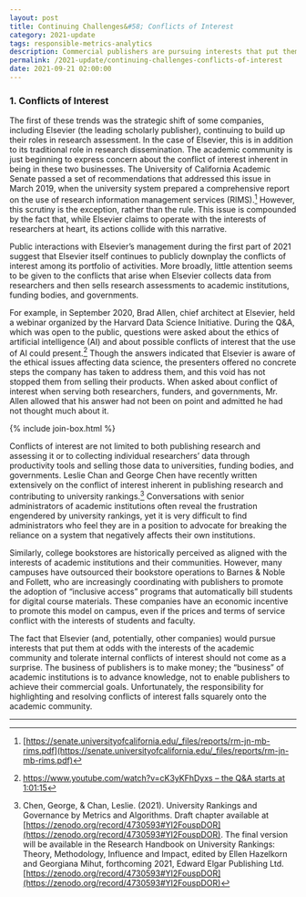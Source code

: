 ```yaml
---
layout: post
title: Continuing Challenges&#58; Conflicts of Interest
category: 2021-update
tags: responsible-metrics-analytics
description: Commercial publishers are pursuing interests that put them at odds with the interests of the academic community and tolerate internal conflicts of interest. Unfortunately, the responsibility for highlighting and resolving conflicts of interest falls squarely onto the academic community.
permalink: /2021-update/continuing-challenges-conflicts-of-interest
date: 2021-09-21 02:00:00
---
```


### 1. Conflicts of Interest

The first of these trends was the strategic shift of some companies, including Elsevier (the leading scholarly publisher), continuing to build up their roles in research assessment. In the case of Elsevier, this is in addition to its traditional role in research dissemination. The academic community is just beginning to express concern about the conflict of interest inherent in being in these two businesses. The University of California Academic Senate passed a set of recommendations that addressed this issue in March 2019, when the university system prepared a comprehensive report on the use of research information management services (RIMS).[^1] However, this scrutiny is the exception, rather than the rule. This issue is compounded by the fact that, while Elsevier claims to operate with the interests of researchers at heart, its actions collide with this narrative.

Public interactions with Elsevier’s management during the first part of 2021 suggest that Elsevier itself continues to publicly downplay the conflicts of interest among its portfolio of activities. More broadly, little attention seems to be given to the conflicts that arise when Elsevier collects data from researchers and then sells research assessments to academic institutions, funding bodies, and governments.

For example, in September 2020, Brad Allen, chief architect at Elsevier, held a webinar organized by the Harvard Data Science Initiative. During the Q&A, which was open to the public, questions were asked about the ethics of artificial intelligence (AI) and about possible conflicts of interest that the use of AI could present.[^2] Though the answers indicated that Elsevier is aware of the ethical issues affecting data science, the presenters offered no concrete steps the company has taken to address them, and this void has not stopped them from selling their products. When asked about conflict of interest when serving both researchers, funders, and governments, Mr. Allen allowed that his answer had not been on point and admitted he had not thought much about it.

{% include join-box.html %}

Conflicts of interest are not limited to both publishing research and assessing it or to collecting individual researchers’ data through productivity tools and selling those data to universities, funding bodies, and governments. Leslie Chan and George Chen have recently written extensively on the conflict of interest inherent in publishing research and contributing to university rankings.[^3] Conversations with senior administrators of academic institutions often reveal the frustration engendered by university rankings, yet it is very difficult to find administrators who feel they are in a position to advocate for breaking the reliance on a system that negatively affects their own institutions.

Similarly, college bookstores are historically perceived as aligned with the interests of academic institutions and their communities. However, many campuses have outsourced their bookstore operations to Barnes & Noble and Follett, who are increasingly coordinating with publishers to promote the adoption of “inclusive access” programs that automatically bill students for digital course materials. These companies have an economic incentive to promote this model on campus, even if the prices and terms of service conflict with the interests of students and faculty.

The fact that Elsevier (and, potentially, other companies) would pursue interests that put them at odds with the interests of the academic community and tolerate internal conflicts of interest should not come as a surprise. The business of publishers is to make money; the “business” of academic institutions is to advance knowledge, not to enable publishers to achieve their commercial goals. Unfortunately, the responsibility for highlighting and resolving conflicts of interest falls squarely onto the academic community.  


***

[^1]: [https://senate.universityofcalifornia.edu/_files/reports/rm-jn-mb-rims.pdf](https://senate.universityofcalifornia.edu/_files/reports/rm-jn-mb-rims.pdf)

[^2]: [https://www.youtube.com/watch?v=cK3yKFhDyxs – the Q&A starts at 1:01:15](https://www.youtube.com/watch?v=cK3yKFhDyxs)

[^3]: Chen, George, & Chan, Leslie. (2021). University Rankings and Governance by Metrics and Algorithms. Draft chapter available at [https://zenodo.org/record/4730593#YI2FouspDOR](https://zenodo.org/record/4730593#YI2FouspDOR). The final version will be available in the Research Handbook on University Rankings: Theory, Methodology, Influence and Impact, edited by Ellen Hazelkorn and Georgiana Mihut, forthcoming 2021, Edward Elgar Publishing Ltd.[https://zenodo.org/record/4730593#YI2FouspDOR](https://zenodo.org/record/4730593#YI2FouspDOR)
